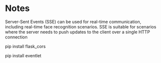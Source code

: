 # Notes 
Server-Sent Events (SSE) can be used for real-time communication, including real-time face recognition scenarios. SSE is suitable for scenarios where the server needs to push updates to the client over a single HTTP connection

pip install flask_cors

pip install eventlet

